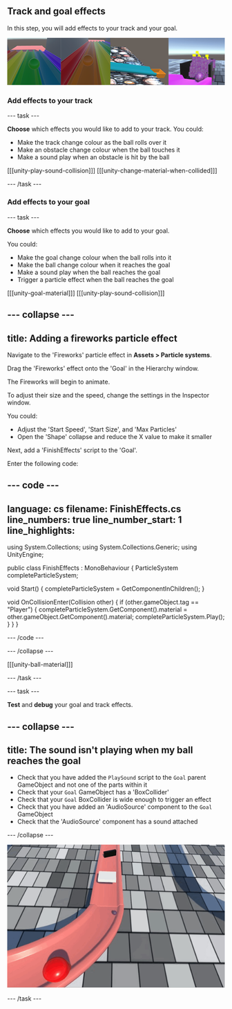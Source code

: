 ##  Track and goal effects

In this step, you will add effects to your track and your goal. 

![A collection of images showing example outputs for this step.](images/output-string.png)

### Add effects to your track

--- task ---

**Choose** which effects you would like to add to your track. You could:
+ Make the track change colour as the ball rolls over it
+ Make an obstacle change colour when the ball touches it
+ Make a sound play when an obstacle is hit by the ball

[[[unity-play-sound-collision]]]
[[[unity-change-material-when-collided]]]

--- /task ---

### Add effects to your goal

--- task ---

**Choose** which effects you would like to add to your goal. 

You could:
+ Make the goal change colour when the ball rolls into it
+ Make the ball change colour when it reaches the goal
+ Make a sound play when the ball reaches the goal
+ Trigger a particle effect when the ball reaches the goal

[[[unity-goal-material]]]
[[[unity-play-sound-collision]]]

--- collapse ---
---
title: Adding a fireworks particle effect
---

Navigate to the 'Fireworks' particle effect in **Assets > Particle systems**.

Drag the 'Fireworks' effect onto the 'Goal' in the Hierarchy window. 

The Fireworks will begin to animate.

To adjust their size and the speed, change the settings in the Inspector window.

You could:
+ Adjust the 'Start Speed', 'Start Size', and 'Max Particles'
+ Open the 'Shape' collapse and reduce the X value to make it smaller

Next, add a 'FinishEffects' script to the 'Goal'.

Enter the following code:

--- code ---
---
language: cs
filename: FinishEffects.cs
line_numbers: true
line_number_start: 1
line_highlights: 
---

using System.Collections;
using System.Collections.Generic;
using UnityEngine;


public class FinishEffects : MonoBehaviour
{
   ParticleSystem completeParticleSystem;

   void Start()
   {
       completeParticleSystem = GetComponentInChildren<ParticleSystem>();
   }


   void OnCollisionEnter(Collision other)
   {
       if (other.gameObject.tag == "Player")
       {
           completeParticleSystem.GetComponent<ParticleSystemRenderer>().material = other.gameObject.GetComponent<Renderer>().material;
           completeParticleSystem.Play();
       }
   }
}

--- /code ---

--- /collapse ---

[[[unity-ball-material]]]

--- /task ---

--- task ---

**Test** and **debug** your goal and track effects. 

--- collapse ---
---
title: The sound isn't playing when my ball reaches the goal
---

+ Check that you have added the `PlaySound` script to the `Goal` parent GameObject and not one of the parts within it
+ Check that your `Goal` GameObject has a 'BoxCollider'
+ Check that your `Goal` BoxCollider is wide enough to trigger an effect
+ Check that you have added an 'AudioSource' component to the `Goal` GameObject
+ Check that the 'AudioSource' component has a sound attached

--- /collapse ---

![The ball rolls down the track and fireworks appear when it reaches the goal](images/finish-effects.gif)

--- /task ---
